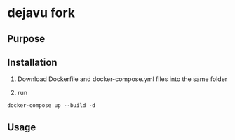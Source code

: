 # dejavu fork

## Purpose


## Installation

1.  Download Dockerfile and docker-compose.yml files into the same folder


2.  run

```
docker-compose up --build -d
```

## Usage
